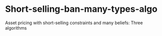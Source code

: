 # Short-selling-ban-many-types-algo
Asset pricing with short-selling constraints and many beliefs: Three algorithms
